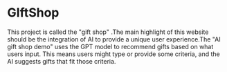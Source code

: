 # GIftShop

This project is called the "gift shop" .The main highlight of this website should be the integration of AI to provide a unique user experience.The "AI gift shop demo" uses the GPT model to recommend gifts based on what users input. This means users might type or provide some criteria, and the AI suggests gifts that fit those criteria.
